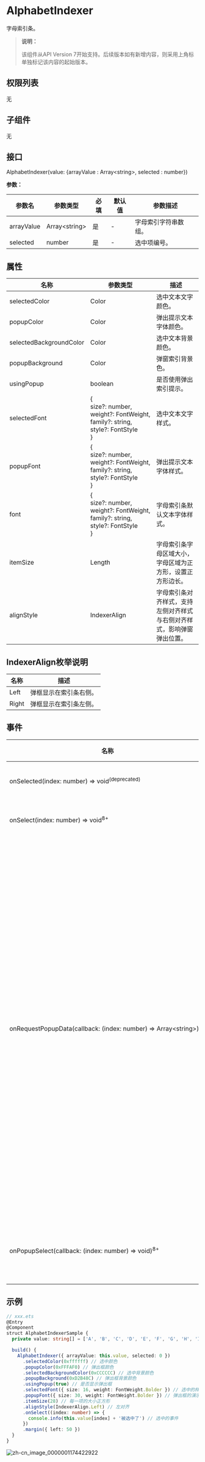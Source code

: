 # AlphabetIndexer

字母索引条。

>  **说明：**
>
>  该组件从API Version 7开始支持。后续版本如有新增内容，则采用上角标单独标记该内容的起始版本。

## 权限列表

无


## 子组件

无


## 接口

AlphabetIndexer(value: {arrayValue : Array&lt;string&gt;, selected : number})

**参数：**

| 参数名        | 参数类型                | 必填   | 默认值  | 参数描述       |
| ---------- | ------------------- | ---- | ---- | ---------- |
| arrayValue | Array&lt;string&gt; | 是    | -    | 字母索引字符串数组。 |
| selected   | number              | 是    | -    | 选中项编号。     |

## 属性

| 名称                      | 参数类型                                     | 描述                                  |
| ----------------------- | ---------------------------------------- | ----------------------------------- |
| selectedColor           | Color                                    | 选中文本文字颜色。                           |
| popupColor              | Color                                    | 弹出提示文本字体颜色。                         |
| selectedBackgroundColor | Color                                    | 选中文本背景颜色。                           |
| popupBackground         | Color                                    | 弹窗索引背景色。                            |
| usingPopup              | boolean                                  | 是否使用弹出索引提示。                         |
| selectedFont            | {<br/>size?:&nbsp;number,<br/>weight?:&nbsp;FontWeight,<br/>family?:&nbsp;string,<br/>style?:&nbsp;FontStyle<br/>} | 选中文本文字样式。                           |
| popupFont               | {<br/>size?:&nbsp;number,<br/>weight?:&nbsp;FontWeight,<br/>family?:&nbsp;string,<br/>style?:&nbsp;FontStyle<br/>} | 弹出提示文本字体样式。                         |
| font                    | {<br/>size?:&nbsp;number,<br/>weight?:&nbsp;FontWeight,<br/>family?:&nbsp;string,<br/>style?:&nbsp;FontStyle<br/>} | 字母索引条默认文本字体样式。                      |
| itemSize                | Length                                   | 字母索引条字母区域大小，字母区域为正方形，设置正方形边长。       |
| alignStyle              | IndexerAlign                             | 字母索引条对齐样式，支持左侧对齐样式与右侧对齐样式，影响弹窗弹出位置。 |

## IndexerAlign枚举说明

| 名称    | 描述          |
| ----- | ----------- |
| Left  | 弹框显示在索引条右侧。 |
| Right | 弹框显示在索引条左侧。 |

## 事件

| 名称                                       | 功能描述                                     |
| ---------------------------------------- | ---------------------------------------- |
| onSelected(index:&nbsp;number)&nbsp;=&gt;&nbsp;void<sup>(deprecated) </sup> | 索引条选中回调。                                 |
| onSelect(index:&nbsp;number)&nbsp;=&gt;&nbsp;void<sup>8+</sup> | 索引条选中回调。                                 |
| onRequestPopupData(callback:&nbsp;(index:&nbsp;number)&nbsp;=&gt;&nbsp;Array&lt;string&gt;)<sup>8+</sup> | 选中字母索引后，请求索引提示窗口显示内容回调。<br/>返回值：索引对应的字符串数组，此字符串数组在弹出窗口中竖排显示，字符串列表最多显示5个，超出部分可以滑动显示。 |
| onPopupSelect(callback:&nbsp;(index:&nbsp;number)&nbsp;=&gt;&nbsp;void)<sup>8+</sup> | 字母索引提示窗口选中回调。                            |


## 示例

```ts
// xxx.ets
@Entry
@Component
struct AlphabetIndexerSample {
  private value: string[] = ['A', 'B', 'C', 'D', 'E', 'F', 'G', 'H', 'I', 'J', 'K', 'L', 'M', 'N', 'O', 'P', 'Q', 'R', 'S', 'T', 'U', 'V', 'W', 'X', 'Y', 'Z']

  build() {
    AlphabetIndexer({ arrayValue: this.value, selected: 0 })
      .selectedColor(0xffffff) // 选中颜色
      .popupColor(0xFFFAF0) // 弹出框颜色
      .selectedBackgroundColor(0xCCCCCC) // 选中背景颜色
      .popupBackground(0xD2B48C) // 弹出框背景颜色
      .usingPopup(true) // 是否显示弹出框
      .selectedFont({ size: 16, weight: FontWeight.Bolder }) // 选中的样式
      .popupFont({ size: 30, weight: FontWeight.Bolder }) // 弹出框的演示
      .itemSize(28) // 每一项的大小正方形
      .alignStyle(IndexerAlign.Left) // 左对齐
      .onSelect((index: number) => {
        console.info(this.value[index] + '被选中了') // 选中的事件
      })
      .margin({ left: 50 })
  }
}
```

![zh-cn_image_0000001174422922](figures/zh-cn_image_0000001174422922.gif)
